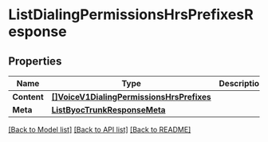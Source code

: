 # ListDialingPermissionsHrsPrefixesResponse

## Properties

Name | Type | Description | Notes
------------ | ------------- | ------------- | -------------
**Content** | [**[]VoiceV1DialingPermissionsHrsPrefixes**](VoiceV1DialingPermissionsHrsPrefixes.md) |  |[optional] 
**Meta** | [**ListByocTrunkResponseMeta**](ListByocTrunkResponseMeta.md) |  |[optional] 

[[Back to Model list]](../README.md#documentation-for-models) [[Back to API list]](../README.md#documentation-for-api-endpoints) [[Back to README]](../README.md)


